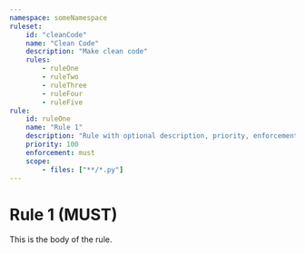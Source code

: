 ```yaml
---
namespace: someNamespace
ruleset:
    id: "cleanCode"
    name: "Clean Code"
    description: "Make clean code"
    rules:
        - ruleOne
        - ruleTwo
        - ruleThree
        - ruleFour
        - ruleFive
rule:
    id: ruleOne
    name: "Rule 1"
    description: "Rule with optional description, priority, enforcement (must|should|may), scope[0].files attributes defined"
    priority: 100
    enforcement: must
    scope:
        - files: ["**/*.py"]
---
```


# Rule 1 (MUST)

This is the body of the rule.
